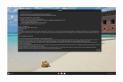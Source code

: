 <img width="250" alt="LR-Lector_Replacer" src="https://github.com/stpf99/chatbotapp/blob/23bf556739b0425a94de8af1de480e2ca29fcbd7/Snapshot_2024-05-30_12-22-36.png">
